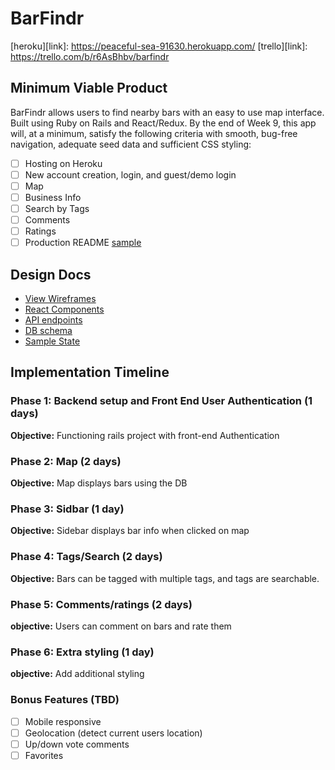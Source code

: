 # BarFindr

[heroku][link]: https://peaceful-sea-91630.herokuapp.com/
[trello][link]: https://trello.com/b/r6AsBhbv/barfindr

## Minimum Viable Product

BarFindr allows users to find nearby bars with an easy to use map interface. Built using Ruby on Rails
and React/Redux.  By the end of Week 9, this app will, at a minimum, satisfy the
following criteria with smooth, bug-free navigation, adequate seed data and
sufficient CSS styling:

- [ ] Hosting on Heroku
- [ ] New account creation, login, and guest/demo login
- [ ] Map
- [ ] Business Info
- [ ] Search by Tags
- [ ] Comments
- [ ] Ratings
- [ ] Production README [sample](docs/production_readme.md)

## Design Docs
* [View Wireframes][wireframes]
* [React Components][components]
* [API endpoints][api-endpoints]
* [DB schema][schema]
* [Sample State][sample-state]

[wireframes]: docs/wireframes
[components]: docs/component-hierarchy.md
[sample-state]: docs/sample-state.md
[api-endpoints]: docs/api-endpoints.md
[schema]: docs/schema.md

## Implementation Timeline

### Phase 1: Backend setup and Front End User Authentication (1 days)

**Objective:** Functioning rails project with front-end Authentication

### Phase 2: Map (2 days)

**Objective:** Map displays bars using the DB

### Phase 3: Sidbar (1 day)

**Objective:** Sidebar displays bar info when clicked on map

### Phase 4: Tags/Search (2 days)

**Objective:** Bars can be tagged with multiple tags, and tags are searchable.

### Phase 5: Comments/ratings (2 days)

**objective:** Users can comment on bars and rate them

### Phase 6: Extra styling (1 day)

**objective:** Add additional styling

### Bonus Features (TBD)
- [ ] Mobile responsive
- [ ] Geolocation (detect current users location)
- [ ] Up/down vote comments
- [ ] Favorites
